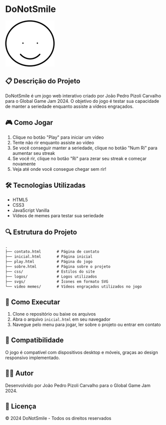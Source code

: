 # DoNotSmile

![DoNotSmile Logo](/DoNotSmile-main/logos/Group.svg)

## 📋 Descrição do Projeto

DoNotSmile é um jogo web interativo criado por João Pedro Pizoli Carvalho para o Global Game Jam 2024. O objetivo do jogo é testar sua capacidade de manter a seriedade enquanto assiste a vídeos engraçados.

## 🎮 Como Jogar

1. Clique no botão "Play" para iniciar um vídeo
2. Tente não rir enquanto assiste ao vídeo
3. Se você conseguir manter a seriedade, clique no botão "Num Ri" para aumentar seu streak
4. Se você rir, clique no botão "Ri" para zerar seu streak e começar novamente
5. Veja até onde você consegue chegar sem rir!

## 🛠️ Tecnologias Utilizadas

- HTML5
- CSS3
- JavaScript Vanilla
- Vídeos de memes para testar sua seriedade

## 🔍 Estrutura do Projeto

```
.
├── contato.html       # Página de contato
├── inicial.html       # Página inicial
├── play.html          # Página do jogo
├── sobre.html         # Página sobre o projeto
├── css/               # Estilos do site
├── logos/             # Logos utilizados
├── svgs/              # Ícones em formato SVG
└── video memes/       # Vídeos engraçados utilizados no jogo
```

## 🚀 Como Executar

1. Clone o repositório ou baixe os arquivos
2. Abra o arquivo `inicial.html` em seu navegador
3. Navegue pelo menu para jogar, ler sobre o projeto ou entrar em contato

## 📱 Compatibilidade

O jogo é compatível com dispositivos desktop e móveis, graças ao design responsivo implementado.

## 👨‍💻 Autor

Desenvolvido por João Pedro Pizoli Carvalho para o Global Game Jam 2024.

## 📄 Licença

&copy; 2024 DoNotSmile - Todos os direitos reservados
